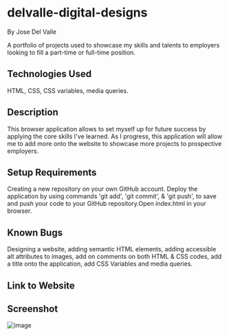 # delvalle-digital-designs
By Jose Del Valle

A portfolio of projects used to showcase my skills and talents to employers looking to fill a part-time or full-time position.

## Technologies Used

HTML, CSS, CSS variables, media queries.

## Description

This browser application allows to set myself up for future success by applying the core skills I've learned. As I progress, this application will allow me to add more onto the website to showcase more projects to prospective employers. 

## Setup Requirements

Creating a new repository on your own GitHub account.
Deploy the application by using commands 'git add', 'git commit', & 'git push', to save and push your code to your GitHub repository.Open index.html in your browser.

## Known Bugs

Designing a website, adding semantic HTML elements, adding accessible alt attributes to images, add on comments on both HTML & CSS codes, add a title onto the application, add CSS Variables and media queries.


## Link to Website



## Screenshot
![image](https://user-images.githubusercontent.com/104731082/202612401-020dd345-a7ed-4b37-b7f4-c34b73d7eaa2.png)
